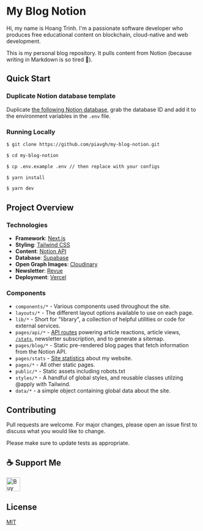 # My Blog Notion

Hi, my name is Hoang Trinh. I'm a passionate software developer who produces free educational content on blockchain, cloud-native and web development.

This is my personal blog repository. It pulls content from Notion (because writing in Markdown is so tired 🤣).

## Quick Start

### Duplicate Notion database template

Duplicate [the following Notion database](https://www.notion.so/0d3e00c6bbe54231897b9fcbc7747f78?v=4d7f0006d9a144b5bd8b9251f2ec39cd), grab the database ID and add it to the environment variables in the `.env` file.

### Running Locally

```bash
$ git clone https://github.com/piavgh/my-blog-notion.git

$ cd my-blog-notion

$ cp .env.example .env // then replace with your configs

$ yarn install

$ yarn dev
```

## Project Overview

### Technologies

- **Framework**: [Next.js](https://nextjs.org/)
- **Styling**: [Tailwind CSS](https://tailwindcss.com/)
- **Content**: [Notion API](https://developers.notion.com)
- **Database**: [Supabase](https://supabase.com)
- **Open Graph Images**: [Cloudinary](https://cloudinary.com)
- **Newsletter**: [Revue](https://www.getrevue.co)
- **Deployment**: [Vercel](https://vercel.com)

### Components

- `components/*` - Various components used throughout the site.
- `layouts/*` - The different layout options available to use on each page.
- `lib/*` - Short for "library", a collection of helpful utilities or code for external services.
- `pages/api/*` - [API routes](https://nextjs.org/docs/api-routes/introduction) powering article reactions, article views, [`/stats`](https://hoangtrinhj.com/stats), newsletter subscription, and to generate a sitemap.
- `pages/blog/*` - Static pre-rendered blog pages that fetch information from the Notion API.
- `pages/stats` - [Site statistics](https://hoangtrinhj.com/stats) about my website.
- `pages/*` - All other static pages.
- `public/*` - Static assets including robots.txt
- `styles/*` - A handful of global styles, and reusable classes utilzing @apply with Tailwind.
- `data/*` - a simple object containing global data about the site.

## Contributing

Pull requests are welcome. For major changes, please open an issue first to discuss what you would like to change.

Please make sure to update tests as appropriate.

## ☕ Support Me

<a href='https://ko-fi.com/F1F5191YL' target='_blank'><img height='36' style='border:0px;height:36px;' src='https://cdn.ko-fi.com/cdn/kofi3.png?v=2' border='0' alt='Buy Me a Coffee at ko-fi.com' /></a>

## License

[MIT](https://choosealicense.com/licenses/mit/)

